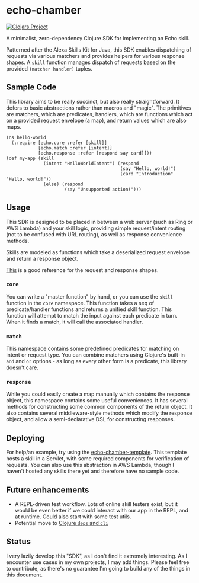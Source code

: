 # echo-chamber

[![Clojars Project](http://clojars.org/echo-chamber/latest-version.svg)](http://clojars.org/echo-chamber)

A minimalist, zero-dependency Clojure SDK for implementing an Echo skill.

Patterned after the Alexa Skills Kit for Java, this SDK enables dispatching of requests via various
matchers and provides helpers for various response shapes. A `skill` function manages dispatch of requests
based on the provided `(matcher handler)` tuples.

## Sample Code

This library aims to be really succinct, but also really straightforward. It defers to basic abstractions rather
than macros and "magic". The primitives are matchers, which are predicates, handlers, which are functions which act
on a provided request envelope (a map), and return values which are also maps.

    (ns hello-world
      (:require [echo.core :refer [skill]]
                [echo.match :refer [intent]]
                [echo.response :refer [respond say card]]))
    (def my-app (skill
                  (intent "HelloWorldIntent") (respond
                                               (say "Hello, world!")
                                               (card "Introduction" "Hello, world!"))
                  (else) (respond
                          (say "Unsupported action!")))


## Usage

This SDK is designed to be placed in between a web server (such as Ring or AWS Lambda) and your skill logic, providing
simple request/intent routing (not to be confused with URL routing), as well as response convenience methods.

Skills are modeled as functions which take a deserialized request envelope and return a response object.

[This](https://developer.amazon.com/docs/custom-skills/request-and-response-json-reference.html) is a good reference
for the request and response shapes.

### `core`

You can write a "master function" by hand, or you can use the `skill` function in the `core` namespace. This function
takes a seq of predicate/handler functions and returns a unified skill function. This function will attempt to match the
input against each predicate in turn. When it finds a match, it will call the associated handler.


### `match`

This namespace contains some predefined predicates for matching on intent or request type. You can combine
matchers using Clojure's built-in `and` and `or` options - as long as every other form is a predicate, this library
doesn't care.

### `response`

While you could easily create a map manually which contains the response object, this namespace contains some useful
conveniences. It has several methods for constructing some common components of the return object. It also contains
several middleware-style methods which modify the response object, and allow a semi-declarative DSL for constructing
responses.

## Deploying

For help/an example, try using the [echo-chamber-template](http://github.com/blandflakes/echo-chamber-template).
This template hosts a skill in a Servlet, with some required components for verification of requests. You can also
use this abstraction in AWS Lambda, though I haven't hosted any skills there yet and therefore have no sample code.

## Future enhancements
- A REPL-driven test workflow. Lots of online skill testers exist, but it would be even better if we could interact
with our app in the REPL, and at runtime. Could also start with some test utils.
- Potential move to [Clojure `deps` and `cli`](https://clojure.org/guides/deps_and_cli)

## Status

I very lazily develop this "SDK", as I don't find it extremely interesting. As I encounter use cases in my own projects,
I may add things. Please feel free to contribute, as there's no guarantee I'm going to build any of the things in this
document.
